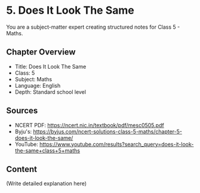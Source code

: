 # 5. Does It Look The Same

You are a subject-matter expert creating structured notes for Class 5 - Maths.

## Chapter Overview
- Title: Does It Look The Same
- Class: 5
- Subject: Maths
- Language: English
- Depth: Standard school level

## Sources
- NCERT PDF: https://ncert.nic.in/textbook/pdf/mesc0505.pdf
- Byju's: https://byjus.com/ncert-solutions-class-5-maths/chapter-5-does-it-look-the-same/
- YouTube: https://www.youtube.com/results?search_query=does-it-look-the-same+class+5+maths

## Content
(Write detailed explanation here)

